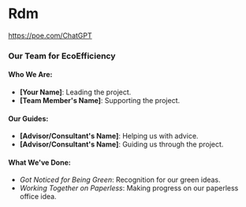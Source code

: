 # Rdm
https://poe.com/ChatGPT
### Our Team for EcoEfficiency

#### Who We Are:
- **[Your Name]**: Leading the project.
- **[Team Member's Name]**: Supporting the project.

#### Our Guides:
- **[Advisor/Consultant's Name]**: Helping us with advice.
- **[Advisor/Consultant's Name]**: Guiding us through the project.

#### What We've Done:
- *Got Noticed for Being Green*: Recognition for our green ideas.
- *Working Together on Paperless*: Making progress on our paperless office idea.
